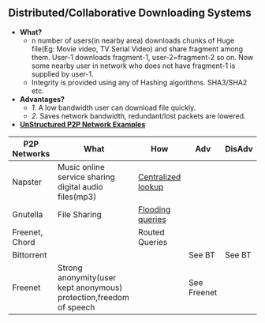 ## Distributed/Collaborative Downloading Systems
- **What?** 
  - n number of users(in nearby area) downloads chunks of Huge file(Eg: Movie video, TV Serial Video) and share fragment among them. User-1 downloads fragment-1, user-2=fragment-2 so on. Now some nearby user in network who does not have fragment-1 is supplied by user-1.
  - Integrity is provided using any of Hashing algorithms. SHA3/SHA2 etc.
- **Advantages?**
  - *1.* A low bandwidth user can download file quickly.
  - *2.* Saves network bandwidth, redundant/lost packets are lowered.
- **[UnStructured P2P Network Examples](/Networking/OSI-Layers/Layer5/P2P_OverlayNetwork)**

|P2P Networks|What|How|Adv|DisAdv|
|---|---|---|---|---|
|Napster|Music online service sharing digital audio files(mp3)|[Centralized lookup](/Networking/OSI-Layers/Layer5/P2P_OverlayNetwork/Types_of_Overlay_Network/Unstructured_Overlay/Exchanging_data.md)|||
|Gnutella|File Sharing|[Flooding queries](/Networking/OSI-Layers/Layer5/P2P_OverlayNetwork/Types_of_Overlay_Network/Unstructured_Overlay/Exchanging_data.md)|||
|Freenet, Chord||Routed Queries|||
|Bittorrent|||See BT|See BT|
|Freenet|Strong anonymity(user kept anonymous) protection,freedom of speech||See Freenet||
